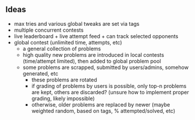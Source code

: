 ## Ideas
- max tries and various global tweaks are set via tags
- multiple concurrent contests
- live leaderboard + live attempt feed + can track selected opponents
- global contest (unlimited time, attempts, etc)
    - a general collection of problems
    - high quality new problems are introduced in local contests 
      (time/attempt limited), then added to global problem pool
    - some problems are scrapped, submitted by users/admins, 
      somehow generated, etc
        - these problems are rotated
        - if grading of problems by users is possible, only top-n problems 
          are kept, others are discarded? (unsure how to implement 
          proper grading, likely impossible)
        - otherwise, older problems are replaced by newer (maybe weighted 
          random, based on tags, % attempted/solved, etc)


